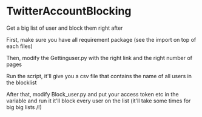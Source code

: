 # TwitterAccountBlocking
Get a big list of user and block them right after

First, make sure you have all requirement package (see the import on top of each files)

Then, modify the Gettinguser.py with the right link and the right number of pages

Run the script, it'll give you a csv file that contains the name of all users in the blocklist

After that, modify Block_user.py and put your access token etc in the variable and run it
it'll block every user on the list (it'll take some times for big big lists /!\)
